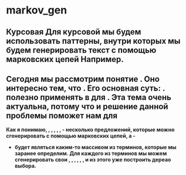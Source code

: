 # markov_gen
Курсовая
Для курсовой мы будем использовать паттерны, внутри которых мы будем генерировать текст с помощью марковских цепей
Например.
------------------------------------------------------------
Сегодня мы рассмотрим понятие <A>. Оно интересно тем, что <B>.
Его основная суть: <C>. 
<C> полезно применять в <D> для <E>. 
Эта тема очень актуальна, потому что <F> и решение данной проблемы поможет нам для <G>
-------------------------------------------------------------
Как я понимаю, <B>, <C>, <D>, <E>, <F>, <G> - несколько предложений, которые можно сгенерировать с помощью марковских цепей, a <A> -
- будет являться каким-то массивом из терминов, которые мы заранее определим. Для каждого из терминов мы можем сгенерировать свои <B>,
<C>, <D>, <E>, <F>, <G>, и из этого уже построить дереао выбора.

